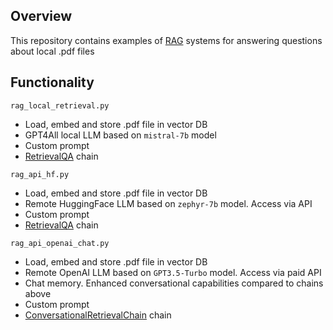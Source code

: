 ## Overview
This repository contains examples of [RAG](https://python.langchain.com/docs/use_cases/question_answering/) systems for answering questions about local .pdf files  

## Functionality
`rag_local_retrieval.py`  
+ Load, embed and store .pdf file in vector DB
+ GPT4All local LLM based on `mistral-7b` model
+ Custom prompt
+ [RetrievalQA](https://python.langchain.com/docs/use_cases/question_answering/local_retrieval_qa#retrievalqa) chain

`rag_api_hf.py`
+ Load, embed and store .pdf file in vector DB
+ Remote HuggingFace LLM based on `zephyr-7b` model. Access via API
+ Custom prompt
+ [RetrievalQA](https://python.langchain.com/docs/use_cases/question_answering/local_retrieval_qa#retrievalqa) chain

`rag_api_openai_chat.py`
+ Load, embed and store .pdf file in vector DB
+ Remote OpenAI LLM based on `GPT3.5-Turbo` model. Access via paid API
+ Chat memory. Enhanced conversational capabilities compared to chains above
+ Custom prompt
+ [ConversationalRetrievalChain](https://api.python.langchain.com/en/latest/chains/langchain.chains.conversational_retrieval.base.ConversationalRetrievalChain.html?highlight=conversationalretrievalchain#) chain
